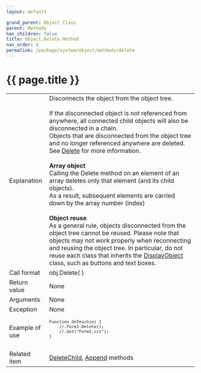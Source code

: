 ```yaml
---
layout: default

grand_parent: Object Class
parent: Methods
has_children: false
title: Object.Delete Method
nav_order: 4
permalink: /package/system/object/methods/delete
---
```

# {{ page.title }}


<table>
  <tr>
    <td>Explanation</td>
    <td>Disconnects the object from the object tree.<br><br>If the disconnected object is not referenced from anywhere, all connected child objects will also be disconnected in a chain.<br>Objects that are disconnected from the object tree and no longer referenced anywhere are deleted.<br>See <a href="/bizBrowserV/5/5-3/">Delete</a> for more information.<br><br><b>Array object</b><br>Calling the Delete method on an element of an array deletes only that element (and its child objects).<br> As a result, subsequent elements are carried down by the array number (index)<br><br><b>Object reuse</b><br>As a general rule, objects disconnected from the object tree cannot be reused. Please note that objects may not work properly when reconnecting and reusing the object tree. In particular, do not reuse each class that inherits the <a href="/package/standard/displayobject">DisplayObject</a> class, such as buttons and text boxes.</td>
  </tr>
  <tr>
    <td>Call format</td>
    <td>obj.Delete( )</td>
  </tr>
  <tr>
    <td>Return value</td>
    <td>None</td>
  </tr>  
  <tr>
    <td>Arguments</td>
    <td>None</td>
  </tr>
  <tr>
    <td>Exception</td>
    <td>None</td>
  </tr>
  <tr>
    <td>Example of use</td>
    <td><code><pre>Function OnTouch(e) {
    //.Form1.Delete();
    //.Get("Form2.crs");
}
 </pre></code></td>
  </tr>
  <tr>
    <td>Related item</td>
    <td><a href="/package/system/object/methods/deletechild">DeleteChild</a>, <a href="/package/system/object/methods/append">Append</a> methods</td>
  </tr>
</table>



